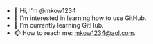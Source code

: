 - 👋 Hi, I’m @mkow1234
- 👀 I’m interested in learning how to use GitHub.
- 🌱 I’m currently learning GitHub.
- 📫 How to reach me: mkow1234@aol.com.

<!---
mkow1234/mkow1234 is a ✨ special ✨ repository because its `README.md` (this file) appears on your GitHub profile.
You can click the Preview link to take a look at your changes.
--->
